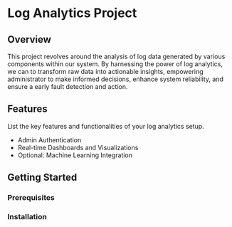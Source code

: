 # Log Analytics Project

## Overview

This project revolves around the analysis of log data generated by various components within our system. By harnessing the power of log analytics, we can to transform raw data into actionable insights, empowering administrator to make informed decisions, enhance system reliability, and ensure a early fault detection and action.

## Features

List the key features and functionalities of your log analytics setup.

- Admin Authentication
- Real-time Dashboards and Visualizations
- Optional: Machine Learning Integration

## Getting Started



### Prerequisites


### Installation
